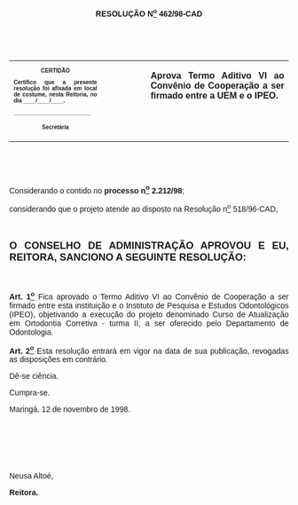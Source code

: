 <BODY>

<B><FONT FACE="Arial"><P ALIGN="CENTER">RESOLU&Ccedil;&Atilde;O  N<U><SUP>o</U></SUP> 462/98-CAD</P>
<P ALIGN="JUSTIFY"></P>
<P ALIGN="JUSTIFY">&nbsp;</P>
<P ALIGN="JUSTIFY">&nbsp;</P></B></FONT>
<TABLE CELLSPACING=0 BORDER=0 CELLPADDING=7 WIDTH=596>
<TR><TD WIDTH="33%" VALIGN="TOP">
<B><FONT FACE="Arial" SIZE=1><P ALIGN="CENTER">CERTID&Atilde;O</P>
<P ALIGN="JUSTIFY">   Certifico que a presente resolu&ccedil;&atilde;o foi afixada em local de costume, nesta Reitoria, no dia ____/____/____.</P>
<P ALIGN="JUSTIFY"></P>
<P ALIGN="JUSTIFY">_________________________</P>
<P ALIGN="CENTER">Secret&aacute;ria</B></FONT></TD>
<TD WIDTH="16%" VALIGN="TOP">&nbsp;</TD>
<TD WIDTH="51%" VALIGN="TOP">
<B><FONT FACE="Arial"><P ALIGN="JUSTIFY">Aprova Termo Aditivo VI ao Conv&ecirc;nio de Coopera&ccedil;&atilde;o a ser firmado entre a UEM e o IPEO.</B></FONT></TD>
</TR>
</TABLE>

<FONT FACE="Arial"><P ALIGN="JUSTIFY"></P>
<P ALIGN="JUSTIFY">&nbsp;</P>
<P ALIGN="JUSTIFY">&nbsp;</P>
<P ALIGN="JUSTIFY">&#9;Considerando o contido no <B>processo n<U><SUP>o</U></SUP> 2.212/98</B>;</P>
<P ALIGN="JUSTIFY">&#9;considerando que o projeto atende ao disposto na Resolu&ccedil;&atilde;o n<U><SUP>o</U></SUP> 518/96-CAD,</P>
<B><P ALIGN="JUSTIFY"></P>
<P ALIGN="JUSTIFY">&nbsp;</P>
</FONT><FONT FACE="Arial" SIZE=4><P ALIGN="JUSTIFY">O CONSELHO DE ADMINISTRA&Ccedil;&Atilde;O APROVOU E EU, REITORA, SANCIONO A SEGUINTE RESOLU&Ccedil;&Atilde;O:</P>
</FONT><FONT FACE="Arial"><P ALIGN="JUSTIFY"></P>
<P ALIGN="JUSTIFY">&nbsp;</P>
<P ALIGN="JUSTIFY">&#9;Art. 1<U><SUP>o</B></U></SUP> Fica aprovado o Termo Aditivo VI ao Conv&ecirc;nio de Coopera&ccedil;&atilde;o a ser firmado entre esta institui&ccedil;&atilde;o e o Instituto de Pesquisa e Estudos Odontol&oacute;gicos (IPEO), objetivando a execu&ccedil;&atilde;o do projeto denominado Curso de Atualiza&ccedil;&atilde;o em Ortodontia Corretiva - turma II, a ser oferecido pelo Departamento de Odontologia.</P>
<P ALIGN="JUSTIFY">&#9;<B>Art. 2<U><SUP>o</B></U></SUP> Esta resolu&ccedil;&atilde;o entrar&aacute; em vigor na data de sua publica&ccedil;&atilde;o, revogadas as disposi&ccedil;&otilde;es em contr&aacute;rio.</P>
<P ALIGN="JUSTIFY">&#9;D&ecirc;-se ci&ecirc;ncia.</P>
<P ALIGN="JUSTIFY">&#9;Cumpra-se.</P>
<P ALIGN="JUSTIFY"></P>
<P ALIGN="JUSTIFY">&#9;&#9;&#9;&#9;&#9;&#9;Maring&aacute;, 12 de novembro de 1998.</P>
<P ALIGN="JUSTIFY"></P>
<P ALIGN="JUSTIFY">&nbsp;</P>
<P ALIGN="JUSTIFY">&nbsp;</P>
<P ALIGN="JUSTIFY">&nbsp;</P>
<P ALIGN="JUSTIFY">&#9;&#9;&#9;&#9;&#9;&#9;Neusa Alto&eacute;,</P>
<P ALIGN="JUSTIFY">&#9;&#9;&#9;&#9;&#9;&#9;<B>Reitora.</P>
</B></FONT><FONT SIZE=2></FONT></BODY>
